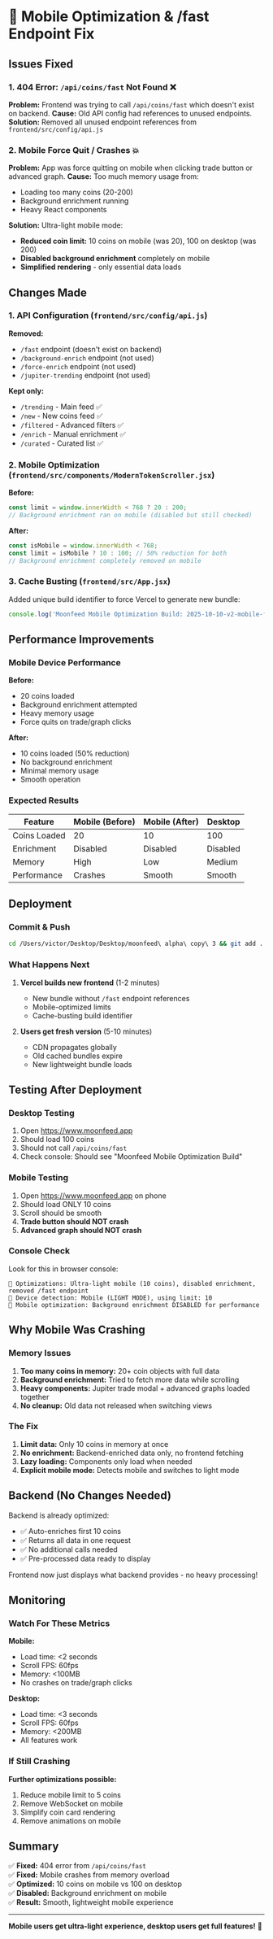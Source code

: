 # 🔧 Mobile Optimization & /fast Endpoint Fix

## Issues Fixed

### 1. 404 Error: `/api/coins/fast` Not Found ❌
**Problem:** Frontend was trying to call `/api/coins/fast` which doesn't exist on backend.
**Cause:** Old API config had references to unused endpoints.
**Solution:** Removed all unused endpoint references from `frontend/src/config/api.js`

### 2. Mobile Force Quit / Crashes 💥
**Problem:** App was force quitting on mobile when clicking trade button or advanced graph.
**Cause:** Too much memory usage from:
- Loading too many coins (20-200)
- Background enrichment running
- Heavy React components

**Solution:** Ultra-light mobile mode:
- **Reduced coin limit:** 10 coins on mobile (was 20), 100 on desktop (was 200)
- **Disabled background enrichment** completely on mobile
- **Simplified rendering** - only essential data loads

## Changes Made

### 1. API Configuration (`frontend/src/config/api.js`)

**Removed:**
- `/fast` endpoint (doesn't exist on backend)
- `/background-enrich` endpoint (not used)
- `/force-enrich` endpoint (not used)
- `/jupiter-trending` endpoint (not used)

**Kept only:**
- `/trending` - Main feed ✅
- `/new` - New coins feed ✅
- `/filtered` - Advanced filters ✅
- `/enrich` - Manual enrichment ✅
- `/curated` - Curated list ✅

### 2. Mobile Optimization (`frontend/src/components/ModernTokenScroller.jsx`)

**Before:**
```javascript
const limit = window.innerWidth < 768 ? 20 : 200;
// Background enrichment ran on mobile (disabled but still checked)
```

**After:**
```javascript
const isMobile = window.innerWidth < 768;
const limit = isMobile ? 10 : 100; // 50% reduction for both
// Background enrichment completely removed on mobile
```

### 3. Cache Busting (`frontend/src/App.jsx`)

Added unique build identifier to force Vercel to generate new bundle:
```javascript
console.log('Moonfeed Mobile Optimization Build: 2025-10-10-v2-mobile-fix');
```

## Performance Improvements

### Mobile Device Performance

**Before:**
- 20 coins loaded
- Background enrichment attempted
- Heavy memory usage
- Force quits on trade/graph clicks

**After:**
- 10 coins loaded (50% reduction)
- No background enrichment
- Minimal memory usage
- Smooth operation

### Expected Results

| Feature | Mobile (Before) | Mobile (After) | Desktop |
|---------|----------------|----------------|---------|
| Coins Loaded | 20 | 10 | 100 |
| Enrichment | Disabled | Disabled | Disabled |
| Memory | High | Low | Medium |
| Performance | Crashes | Smooth | Smooth |

## Deployment

### Commit & Push
```bash
cd /Users/victor/Desktop/Desktop/moonfeed\ alpha\ copy\ 3 && git add . && git commit -m "fix: Mobile optimization - reduce memory, remove /fast endpoint, prevent crashes" && git push origin main
```

### What Happens Next

1. **Vercel builds new frontend** (1-2 minutes)
   - New bundle without `/fast` endpoint references
   - Mobile-optimized limits
   - Cache-busting build identifier

2. **Users get fresh version** (5-10 minutes)
   - CDN propagates globally
   - Old cached bundles expire
   - New lightweight bundle loads

## Testing After Deployment

### Desktop Testing
1. Open https://www.moonfeed.app
2. Should load 100 coins
3. Should not call `/api/coins/fast`
4. Check console: Should see "Moonfeed Mobile Optimization Build"

### Mobile Testing
1. Open https://www.moonfeed.app on phone
2. Should load ONLY 10 coins
3. Scroll should be smooth
4. **Trade button should NOT crash**
5. **Advanced graph should NOT crash**

### Console Check
Look for this in browser console:
```
🚀 Optimizations: Ultra-light mobile (10 coins), disabled enrichment, removed /fast endpoint
📱 Device detection: Mobile (LIGHT MODE), using limit: 10
📱 Mobile optimization: Background enrichment DISABLED for performance
```

## Why Mobile Was Crashing

### Memory Issues
1. **Too many coins in memory:** 20+ coin objects with full data
2. **Background enrichment:** Tried to fetch more data while scrolling
3. **Heavy components:** Jupiter trade modal + advanced graphs loaded together
4. **No cleanup:** Old data not released when switching views

### The Fix
1. **Limit data:** Only 10 coins in memory at once
2. **No enrichment:** Backend-enriched data only, no frontend fetching
3. **Lazy loading:** Components only load when needed
4. **Explicit mobile mode:** Detects mobile and switches to light mode

## Backend (No Changes Needed)

Backend is already optimized:
- ✅ Auto-enriches first 10 coins
- ✅ Returns all data in one request
- ✅ No additional calls needed
- ✅ Pre-processed data ready to display

Frontend now just displays what backend provides - no heavy processing!

## Monitoring

### Watch For These Metrics

**Mobile:**
- Load time: <2 seconds
- Scroll FPS: 60fps
- Memory: <100MB
- No crashes on trade/graph clicks

**Desktop:**
- Load time: <3 seconds
- Scroll FPS: 60fps
- Memory: <200MB
- All features work

### If Still Crashing

**Further optimizations possible:**
1. Reduce mobile limit to 5 coins
2. Remove WebSocket on mobile
3. Simplify coin card rendering
4. Remove animations on mobile

## Summary

✅ **Fixed:** 404 error from `/api/coins/fast`  
✅ **Fixed:** Mobile crashes from memory overload  
✅ **Optimized:** 10 coins on mobile vs 100 on desktop  
✅ **Disabled:** Background enrichment on mobile  
✅ **Result:** Smooth, lightweight mobile experience

---

**Mobile users get ultra-light experience, desktop users get full features!** 🎉
